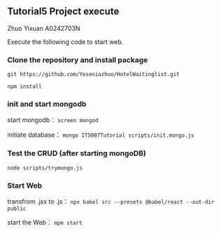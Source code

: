 ## Tutorial5 Project execute
Zhuo Yixuan A0242703N

Execute the following code to start web.

### Clone the repository and install package
`git https://github.com/Yeseniazhuo/HotelWaitinglist.git`

`npm install`

### init and start mongodb
start mongodb：
`screen mongod`

initiate database：
`mongo IT5007Tutorial scripts/init.mongo.js`

### Test the CRUD (after starting mongoDB)
`node scripts/trymongo.js`

### Start Web
transfrom .jsx to .js：
`npx babel src --presets @babel/react --out-dir public`

start the Web：
`npm start`
